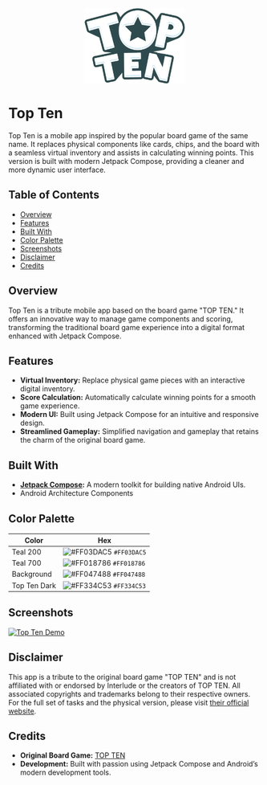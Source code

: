 <div align="center">
  <img src="./app/src/main/res/drawable/topten_logo.png" alt="Top Ten Logo" width="200" />
</div>

# Top Ten
Top Ten is a mobile app inspired by the popular board game of the same name. It replaces physical components like cards, chips, and the board with a seamless virtual inventory and assists in calculating winning points. This version is built with modern Jetpack Compose, providing a cleaner and more dynamic user interface.                             

## Table of Contents
- [Overview](#overview)
- [Features](#features)
- [Built With](#built-with)
- [Color Palette](#color-palette)
- [Screenshots](#screenshots)
- [Disclaimer](#disclaimer)
- [Credits](#credits)

## Overview
Top Ten is a tribute mobile app based on the board game "TOP TEN." It offers an innovative way to manage game components and scoring, transforming the traditional board game experience into a digital format enhanced with Jetpack Compose.

## Features
- **Virtual Inventory:** Replace physical game pieces with an interactive digital inventory.
- **Score Calculation:** Automatically calculate winning points for a smooth game experience.
- **Modern UI:** Built using Jetpack Compose for an intuitive and responsive design.
- **Streamlined Gameplay:** Simplified navigation and gameplay that retains the charm of the original board game.

## Built With
- **[Jetpack Compose](https://developer.android.com/jetpack/compose):** A modern toolkit for building native Android UIs.
- Android Architecture Components

## Color Palette

| Color        | Hex                                                                    |
|--------------|------------------------------------------------------------------------|
| Teal 200     | ![#FF03DAC5](https://via.placeholder.com/10/0a192f?text=+) `#FF03DAC5` |
| Teal 700     | ![#FF018786](https://via.placeholder.com/10/0a192f?text=+) `#FF018786` |
| Background   | ![#FF047488](https://via.placeholder.com/10/303C55?text=+) `#FF047488` |
| Top Ten Dark | ![#FF334C53](https://via.placeholder.com/10/8892b0?text=+) `#FF334C53` |

## Screenshots
[![Top Ten Demo](https://i.postimg.cc/23pGzkKJ/Phone-Frame-Transparent.png)](https://postimg.cc/m1wCjsRN)

## Disclaimer
This app is a tribute to the original board game "TOP TEN" and is not affiliated with or endorsed by Interlude or the creators of TOP TEN. All associated copyrights and trademarks belong to their respective owners. For the full set of tasks and the physical version, please visit [their official website](https://www.cocktailgames.com/en/game/top-ten/).

## Credits
- **Original Board Game:** [TOP TEN](https://www.cocktailgames.com/en/game/top-ten/)
- **Development:** Built with passion using Jetpack Compose and Android’s modern development tools.
